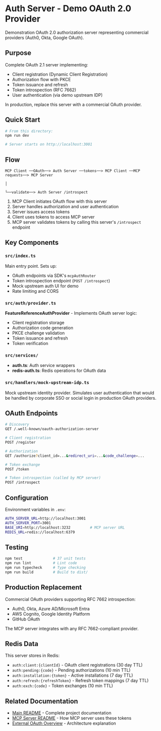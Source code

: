 # Auth Server - Demo OAuth 2.0 Provider

Demonstration OAuth 2.0 authorization server representing commercial providers (Auth0, Okta, Google OAuth).

## Purpose

Complete OAuth 2.1 server implementing:
- Client registration (Dynamic Client Registration)
- Authorization flow with PKCE
- Token issuance and refresh
- Token introspection (RFC 7662)
- User authentication (via demo upstream IDP)

In production, replace this server with a commercial OAuth provider.

## Quick Start

```bash
# From this directory:
npm run dev

# Server starts on http://localhost:3001
```

## Flow

```
MCP Client ──OAuth──> Auth Server ──tokens──> MCP Client ──MCP requests──> MCP Server
                                                                                │
                                                                                └──validate──> Auth Server /introspect
```

1. MCP Client initiates OAuth flow with this server
2. Server handles authorization and user authentication
3. Server issues access tokens
4. Client uses tokens to access MCP server
5. MCP server validates tokens by calling this server's `/introspect` endpoint

## Key Components

### `src/index.ts`
Main entry point. Sets up:
- OAuth endpoints via SDK's `mcpAuthRouter`
- Token introspection endpoint (`POST /introspect`)
- Mock upstream auth UI for demo
- Rate limiting and CORS

### `src/auth/provider.ts`
**FeatureReferenceAuthProvider** - Implements OAuth server logic:
- Client registration storage
- Authorization code generation
- PKCE challenge validation
- Token issuance and refresh
- Token verification

### `src/services/`
- **auth.ts**: Auth service wrappers
- **redis-auth.ts**: Redis operations for OAuth data

### `src/handlers/mock-upstream-idp.ts`
Mock upstream identity provider. Simulates user authentication that would be handled by corporate SSO or social login in production OAuth providers.

## OAuth Endpoints

```bash
# Discovery
GET /.well-known/oauth-authorization-server

# Client registration
POST /register

# Authorization
GET /authorize?client_id=...&redirect_uri=...&code_challenge=...

# Token exchange
POST /token

# Token introspection (called by MCP server)
POST /introspect
```

## Configuration

Environment variables in `.env`:
```bash
AUTH_SERVER_URL=http://localhost:3001
AUTH_SERVER_PORT=3001
BASE_URI=http://localhost:3232         # MCP server URL
REDIS_URL=redis://localhost:6379
```

## Testing

```bash
npm test              # 37 unit tests
npm run lint          # Lint code
npm run typecheck     # Type checking
npm run build         # Build to dist/
```

## Production Replacement

Commercial OAuth providers supporting RFC 7662 introspection:
- Auth0, Okta, Azure AD/Microsoft Entra
- AWS Cognito, Google Identity Platform
- GitHub OAuth

The MCP server integrates with any RFC 7662-compliant provider.

## Redis Data

This server stores in Redis:
- `auth:client:{clientId}` - OAuth client registrations (30 day TTL)
- `auth:pending:{code}` - Pending authorizations (10 min TTL)
- `auth:installation:{token}` - Active installations (7 day TTL)
- `auth:refresh:{refreshToken}` - Refresh token mappings (7 day TTL)
- `auth:exch:{code}` - Token exchanges (10 min TTL)

## Related Documentation

- [Main README](../../README.md) - Complete project documentation
- [MCP Server README](../mcp-server/README.md) - How MCP server uses these tokens
- [External OAuth Overview](../README.md) - Architecture explanation
